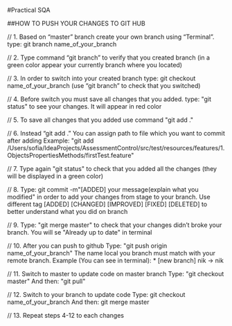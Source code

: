 #Practical SQA

##HOW TO PUSH YOUR CHANGES TO GIT HUB

// 1. Based on “master” branch create your own branch using
    “Terminal”. type: git branch name_of_your_branch

// 2. Type command “git branch” to verify that you created branch
    (in a green color appear your currently branch where you located)

// 3. In order to switch into your created branch
    type: git checkout name_of_your_branch
    (use “git branch” to check that you switched)

// 4. Before switch you must save all changes that you added.
    type: "git status" to see your changes. It will appear in red color

// 5. To save all changes that you added use command "git add ."

// 6. Instead “git add .” You can assign path to file which
    you want to commit after adding
    Example: "git add /Users/sofia/IdeaProjects/AssessmentControl/src/test/resources/features/1.ObjectsPropertiesMethods/firstTest.feature"

// 7. Type again "git status" to check
    that you added all the changes
    (they will be displayed in a green color)

// 8. Type: git commit -m"[ADDED] your message(explain what you modified"
    in order to add your changes from stage to your branch. Use different tag
    [ADDED] [CHANGED] [IMPROVED] [FIXED] [DELETED]
    to better understand what you did on branch

// 9. Type: "git merge master" to check that your changes didn’t broke your branch.
    You will se "Already up to date" in terminal


// 10. After you can push to github
    Type: "git push origin name_of_your_branch"
    The name local you branch must match with your remote branch.
    Example (You can see in terminal):
    * [new branch]      nik -> nik


// 11. Switch to master to update code on master branch
    Type: "git checkout master"
    And then: "git pull"

// 12. Switch to your branch to update code
       Type: git checkout name_of_your_branch
       And then: git merge master

// 13. Repeat steps 4-12 to each changes



